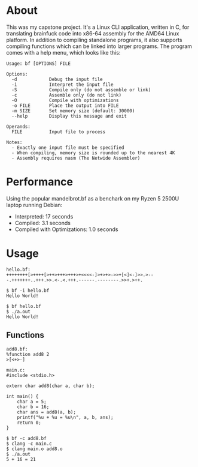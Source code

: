 # About
This was my capstone project. It's a Linux CLI application, written in C, for translating brainfuck code into x86-64 assembly for the AMD64 Linux platform.
In addition to compiling standalone programs, it also supports compiling functions which can be linked into larger programs. The program comes with a help menu, which looks like this:
```
Usage: bf [OPTIONS] FILE

Options:
  -d            Debug the input file
  -i            Interpret the input file
  -S            Compile only (do not assemble or link)
  -c            Assemble only (do not link)
  -O            Compile with optimizations
  -o FILE       Place the output into FILE
  -m SIZE       Set memory size (default: 30000)
  --help        Display this message and exit

Operands:
  FILE          Input file to process

Notes:
  - Exactly one input file must be specified
  - When compiling, memory size is rounded up to the nearest 4K
  - Assembly requires nasm (The Netwide Assembler)
```
# Performance
Using the popular mandelbrot.bf as a benchark on my Ryzen 5 2500U laptop running Debian:
 - Interpreted: 17 seconds
 - Compiled: 3.1 seconds
 - Compiled with Optimizations: 1.0 seconds

# Usage
```
hello.bf:
++++++++[>++++[>++>+++>+++>+<<<<-]>+>+>->>+[<]<-]>>.>---.+++++++..+++.>>.<-.<.+++.------.--------.>>+.>++.
```
```
$ bf -i hello.bf
Hello World!
```
```
$ bf hello.bf
$ ./a.out
Hello World!
```
## Functions
```
add8.bf:
%function add8 2
>[<+>-]
```
```
main.c:
#include <stdio.h>

extern char add8(char a, char b);

int main() {
	char a = 5;
	char b = 16;
	char ans = add8(a, b);
	printf("%u + %u = %u\n", a, b, ans);
	return 0;
}
```
```
$ bf -c add8.bf
$ clang -c main.c
$ clang main.o add8.o
$ ./a.out
5 + 16 = 21
```
